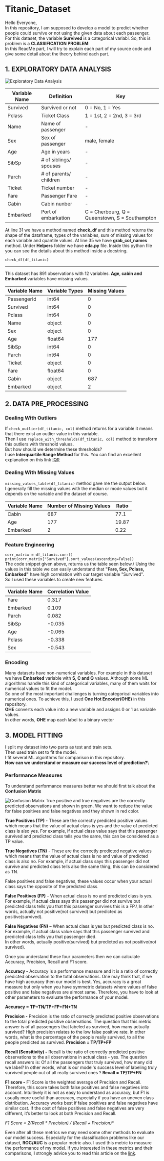 # Titanic_Dataset

Hello Everyone,\
In this repository, I am supposed to develop a model to predict whether people could survive or not using the given data about each passenger.\
For this dataset, the variable **Survived** is a categorical variabl. So, this is problem is a **CLASSIFICATION PROBLEM**\
In this ReadMe part, I will try to explain each part of my source code and give some detail about the theory behind each part.

## 1. EXPLORATORY DATA ANALYSIS
![Exploratory Data Analysis](https://media-exp1.licdn.com/dms/image/C4E12AQHlhF7SooEmDA/article-cover_image-shrink_600_2000/0/1602837697395?e=1632960000&v=beta&t=PStG3FAslTNIMW4_W2D4C3kUG5qGHFbs0nfNbIyL8uI)

|  Variable Name |        Definition    |            Key           |
| -------------- | ---------------------| -------------------------|
|   Survived     |    Survived or not   |     0 = No, 1 = Yes      |
|   Pclass       |      Ticket Class    | 1 = 1st, 2 = 2nd, 3 = 3rd|
|   Name         |   Name of passenger  |             -            |
|   Sex          |   Sex of passenger   |       male, female       |
|   Age          |      Age in years    |             -            |
|   SibSp        |# of siblings/ spouses|             -            |
|   Parch        |# of parents/ children|             -            |
|   Ticket       |      Ticket number   |             -            |
|   Fare         |      Passenger Fare  |             -            |
|   Cabin        |      Cabin nunber    |             -            |
|   Embarked     |  Port of embarkation |C = Cherbourg, Q = Queenstown, S = Southampton|

At line 31 we have a method named **check_df** and this method returns the shape of the dataframe, types of the variables, sum of missing values for each variable and quantile values.
At line 35 we have **grab_col_names** method. Under **Helpers** folder we have **eda.py** file. Inside this python file you can see the details about this method inside a docstring.

`check_df(df_titanic)`
- - -
This dataset has 891 observations with 12 variables.
**Age, cabin and Embarked** variables have missing values.

|  Variable Name |   Variable Types | Missing Values |
| -------------- | ---------------- | ---------------|
|   PassengerId  |      int64       |       0        |
|   Survived     |      int64       |       0        |
|   Pclass       |      int64       |       0        |
|   Name         |      object      |       0        |
|   Sex          |      object      |       0        |
|   Age          |      float64     |     177        |
|   SibSp        |      int64       |       0        |
|   Parch        |      int64       |       0        |
|   Ticket       |      object      |       0        |
|   Fare         |      float64     |       0        |
|   Cabin        |      object      |     687        |
|   Embarked     |      object      |       2        |

## 2. DATA PRE_PROCESSING
   
   ### Dealing With Outliers
   If `check_outlier(df_titanic, col)` method returns for a variable it means that there exist an outlier value in this variable.\
   Then I use `replace_with_thresholds(df_titanic, col)` method to transform this outliers with threshold values.\
   But how should we determine these thresholds?\
   I use **Interquartile Range Method** for this. You can find an excellent explanation on this link [IQR](https://online.stat.psu.edu/stat200/lesson/3/3.2)
   
   ### Dealing With Missing Values
   `missing_values_table(df_titanic)` method gave me the output below.\
   I generally fill the missing values with the median or mode values but it depends on the variable and the dataset of course.
   
|  Variable Name |   Number of Missing Values | Ratio |
| -------------- | ---------------- | ---------------|
|   Cabin  |      687       |       77.1        |
|   Age     |      177       |       19.87        |
|   Embarked       |      2       |       0.22        |

  ### Feature Engineering
  `
  corr_matrix = df_titanic.corr()
  print(corr_matrix["Survived"].sort_values(ascending=False))
  `\
  The code snippet given above, returns us the table seen below.\ 
  Using the values in this table we can easily understand that **"Fare, Sex, Pclass, Embarked"** have high correlation with our target variable "Survived".\
  So I used these variables to create new features.
  
|  Variable Name |   Correlation Value |
| -------------- | --------------------| 
|   Fare  |      0.317       | 
|   Embarked     |      0.109       | 
|   Parch       |      0.082       |
|   SibSp  |      -0.035       | 
|   Age     |      -0.065       | 
|   Pclass      |      -0.338       |
|   Sex  |      -0.543       | 

  ### Encoding
  
  Many datasets have non-numerical variables. For example in this dataset we have **Embarked** variable with **S, C and Q** values. Although some ML algorithms handle this kind
  of categorical variables, many of them waits for numerical values to fit the model.\
  So one of the most important challenges is turning categorical variables into numerical ones. To achieve this, I used **One Hot Encoder(OHE)** in this repository.\
  **OHE** converts each value into a new variable and assigns 0 or 1 as variable values.\
  In other words, **OHE** map each label to a binary vector
  
## 3. MODEL FITTING
I split my dataset into two parts as test and train sets.\
Then used train set to fit the model.\
I fit several ML algorithms for comparison in this repository.\
**How can we understand or measure our success level of prediction?**\
  ### Performance Measures
  To understand performance measures better we should first talk about the **Confusion Matrix** 
      
  ![Confusion Matrix](https://miro.medium.com/max/1000/1*fxiTNIgOyvAombPJx5KGeA.png)
  True positive and true negatives are the correctly predicted observations and shown in green. 
  We want to reduce the value for false positives and false negatives and they shown in red color.

  **True Positives (TP)** - These are the correctly predicted positive values which means that the value of actual class is yes and the value of predicted class is also yes. 
  For example, if actual class value says that this passenger survived and predicted class tells you the same, this can be considered as a TP value.    
  
  **True Negatives (TN)** - These are the correctly predicted negative values which means that the value of actual class is no and value of predicted class is also no. 
  For example, if actual class says this passenger did not survive and predicted class tells also the same thing, this can be considered as TN.

  False positives and false negatives, these values occur when your actual class says the opposite of the predicted class.

  **False Positives (FP)** – When actual class is no and predicted class is yes. 
  For example, if actual class says this passenger did not survive but predicted class tells you that this passenger survives this is a FP.\ 
  In other words, actually not positive(not survived) but predicted as positive(survived).
  
  **False Negatives (FN)** – When actual class is yes but predicted class is no. 
  For example, if actual class value says that this passenger survived and predicted class tells you that passenger died.\
  In other words, actually positive(survived) but predicted as not positive(not survived).

  Once you understand these four parameters then we can calculate Accuracy, Precision, Recall and F1 score.

  **Accuracy -** Accuracy is a performance measure and it is a ratio of correctly predicted observation to the total observations. 
  One may think that, if we have high accuracy then our model is best. Yes, accuracy is a great measure but only when you have symmetric datasets where values of false positive and false negatives are almost same. Therefore, you have to look at other parameters to evaluate the performance of your model.

  **Accuracy = TP+TN/TP+FP+FN+TN**

  **Precision -** Precision is the ratio of correctly predicted positive observations to the total predicted positive observations. 
  The question that this metric answer is of all passengers that labeled as survived, how many actually survived? High precision relates to the low false positive rate.
  In other words, what is the percentage of the people really survived, to all the people predicted as survived.
  **Precision = TP/TP+FP**

  **Recall (Sensitivity) -** Recall is the ratio of correctly predicted positive observations to the all observations in actual class - yes. 
  The question recall answers is: Of all the passengers that truly survived, how many did we label?
  In other words, what is our model's success level of labeling truly survived people out of all really survived ones ? 
  **Recall = TP/TP+FN**

  **F1 score -** F1 Score is the weighted average of Precision and Recall. Therefore, this score takes both false positives and false negatives into account. Intuitively it is not as easy to understand as accuracy, but F1 is usually more useful than accuracy, especially if you have an uneven class distribution. Accuracy works best if false positives and false negatives have similar cost. If the cost of false positives and false negatives are very different, it’s better to look at both Precision and Recall.

  **F1 Score = 2*(Recall * Precision) / (Recall + Precision)**
  
  Even after all these metrics we may need some other methods to evaluate our model success. Especially for the classification problems like our dataset, **ROC/AUC** is a popular metric also.
  I used this metric to measure the performance of my model. If you interested in these metrics and their comparisons, I strongly advice you to read this article on the [link](https://neptune.ai/blog/f1-score-accuracy-roc-auc-pr-auc).
  
  
  
  
  












